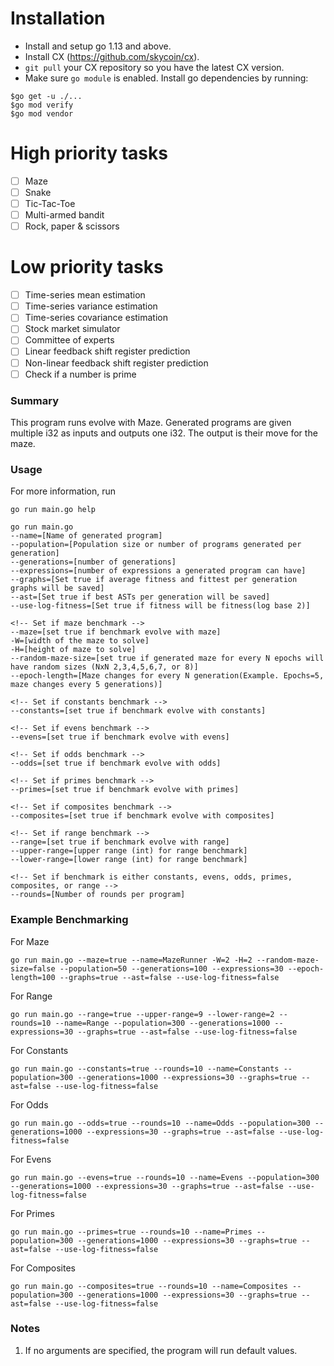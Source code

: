 # Installation

- Install and setup go 1.13 and above.
- Install CX (https://github.com/skycoin/cx).
- `git pull` your CX repository so you have the latest CX version.
- Make sure `go module` is enabled. Install go dependencies by running:
```
$go get -u ./...
$go mod verify 
$go mod vendor
```

# High priority tasks
- [ ] Maze
- [ ] Snake
- [ ] Tic-Tac-Toe
- [ ] Multi-armed bandit
- [ ] Rock, paper & scissors

# Low priority tasks
- [ ] Time-series mean estimation
- [ ] Time-series variance estimation
- [ ] Time-series covariance estimation
- [ ] Stock market simulator
- [ ] Committee of experts
- [ ] Linear feedback shift register prediction
- [ ] Non-linear feedback shift register prediction
- [ ] Check if a number is prime

### Summary

This program runs evolve with Maze. Generated programs are given multiple i32 as inputs and outputs one i32. The output is their move for the maze. 

### Usage
For more information, run
```
go run main.go help 
```

```
go run main.go 
--name=[Name of generated program]
--population=[Population size or number of programs generated per generation]
--generations=[number of generations]
--expressions=[number of expressions a generated program can have]
--graphs=[Set true if average fitness and fittest per generation graphs will be saved] 
--ast=[Set true if best ASTs per generation will be saved]
--use-log-fitness=[Set true if fitness will be fitness(log base 2)]

<!-- Set if maze benchmark -->
--maze=[set true if benchmark evolve with maze]
-W=[width of the maze to solve] 
-H=[height of maze to solve]  
--random-maze-size=[set true if generated maze for every N epochs will have random sizes (NxN 2,3,4,5,6,7, or 8)]
--epoch-length=[Maze changes for every N generation(Example. Epochs=5, maze changes every 5 generations)]

<!-- Set if constants benchmark -->
--constants=[set true if benchmark evolve with constants]

<!-- Set if evens benchmark -->
--evens=[set true if benchmark evolve with evens]

<!-- Set if odds benchmark -->
--odds=[set true if benchmark evolve with odds]

<!-- Set if primes benchmark -->
--primes=[set true if benchmark evolve with primes]

<!-- Set if composites benchmark -->
--composites=[set true if benchmark evolve with composites]

<!-- Set if range benchmark -->
--range=[set true if benchmark evolve with range]
--upper-range=[upper range (int) for range benchmark]
--lower-range=[lower range (int) for range benchmark]

<!-- Set if benchmark is either constants, evens, odds, primes, composites, or range -->
--rounds=[Number of rounds per program]

```

### Example Benchmarking

For Maze
```
go run main.go --maze=true --name=MazeRunner -W=2 -H=2 --random-maze-size=false --population=50 --generations=100 --expressions=30 --epoch-length=100 --graphs=true --ast=false --use-log-fitness=false
```

For Range
```
go run main.go --range=true --upper-range=9 --lower-range=2 --rounds=10 --name=Range --population=300 --generations=1000 --expressions=30 --graphs=true --ast=false --use-log-fitness=false
```

For Constants
```
go run main.go --constants=true --rounds=10 --name=Constants --population=300 --generations=1000 --expressions=30 --graphs=true --ast=false --use-log-fitness=false
```

For Odds
```
go run main.go --odds=true --rounds=10 --name=Odds --population=300 --generations=1000 --expressions=30 --graphs=true --ast=false --use-log-fitness=false
```

For Evens
```
go run main.go --evens=true --rounds=10 --name=Evens --population=300 --generations=1000 --expressions=30 --graphs=true --ast=false --use-log-fitness=false
```

For Primes
```
go run main.go --primes=true --rounds=10 --name=Primes --population=300 --generations=1000 --expressions=30 --graphs=true --ast=false --use-log-fitness=false
```

For Composites
```
go run main.go --composites=true --rounds=10 --name=Composites --population=300 --generations=1000 --expressions=30 --graphs=true --ast=false --use-log-fitness=false
```
### Notes
1. If no arguments are specified, the program will run default values.
